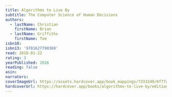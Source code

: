 ```yaml
---
title: Algorithms to Live By
subtitle: The Computer Science of Human Decisions
authors:
  - lastName: Christian
    firstName: Brian
  - lastName: Griffiths
    firstName: Tom
isbn10:
isbn13: '9781627790369'
read: 2018-01-22
rating: 3
yearPublished: 2016
reading: false
asin:
narrators:
coverImageUrl: https://assets.hardcover.app/book_mappings/7333240/6f77a87d2b875dbe7b07ca4bcf8201cb4007e89d.jpeg
hardcoverUrl: https://hardcover.app/books/algorithms-to-live-by/editions/30959703
---
```

